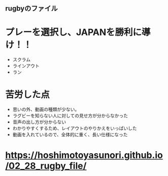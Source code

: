 ## rugbyのファイル

# プレーを選択し、JAPANを勝利に導け！！
- スクラム
- ラインアウト
- ラン

# 苦労した点
- 思いの外、動画の種類が少ない。
- ラグビーを知らない人に対しての見せ方が分からなかった
- 音声の出し方が分からない
- わかりやすくするため、レイアウトのやりかえをいっぱいした
- 動画を入れているので、全体的に重く、長い仕様になった

# https://hoshimotoyasunori.github.io/02_28_rugby_file/